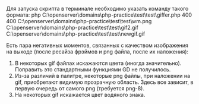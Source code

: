Для запуска скрипта в терминале необходимо указать команду такого формата:
php C:\openserver\domains\php-practice\test\test\giffer.php 400 400 C:\openserver\domains\php-practice\test\test\wm.png C:\openserver\domains\php-practice\test\test\gif2.gif C:\openserver\domains\php-practice\test\test\newgif.gif

Есть пара негативных моментов, связанных с качеством изображения на выходе (после ресайза фрэймов и png файла, после их наложения):
1. В некоторых gif файлах искажаются цвета (иногда значительно). Поправить это стандартными функциями GD  не получилось.
2. Из-за различий в палитре, некоторые png файлы, при наложении на gif, приобретают видимую прозрачную область. Здесь все зависит, в первую очередь от самого png (требуется png-8).
3. На некоторых gif искажается цвет водяного знака.
